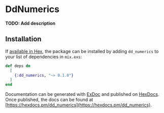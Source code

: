 # DdNumerics

**TODO: Add description**

## Installation

If [available in Hex](https://hex.pm/docs/publish), the package can be installed
by adding `dd_numerics` to your list of dependencies in `mix.exs`:

```elixir
def deps do
  [
    {:dd_numerics, "~> 0.1.0"}
  ]
end
```

Documentation can be generated with [ExDoc](https://github.com/elixir-lang/ex_doc)
and published on [HexDocs](https://hexdocs.pm). Once published, the docs can
be found at [https://hexdocs.pm/dd_numerics](https://hexdocs.pm/dd_numerics).

